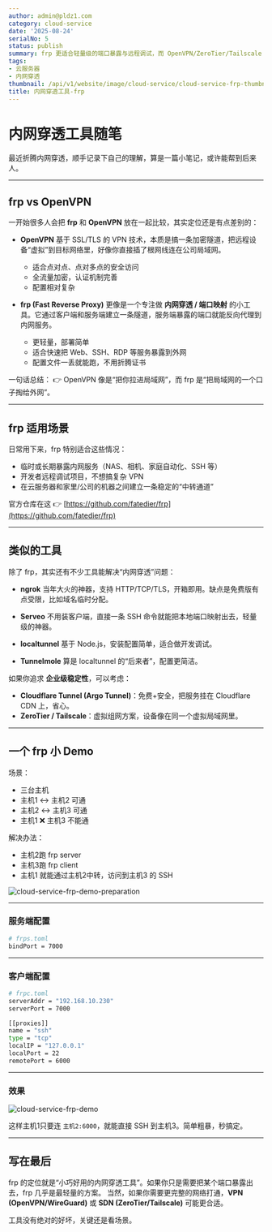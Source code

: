 ```yaml
---
author: admin@pldz1.com
category: cloud-service
date: '2025-08-24'
serialNo: 5
status: publish
summary: frp 更适合轻量级的端口暴露与远程调试，而 OpenVPN/ZeroTier/Tailscale 更像是把你“拉进”内网，适合完整网络互通
tags:
- 云服务器
- 内网穿透
thumbnail: /api/v1/website/image/cloud-service/cloud-service-frp-thumbnail.png
title: 内网穿透工具-frp
---
```


# 内网穿透工具随笔

最近折腾内网穿透，顺手记录下自己的理解，算是一篇小笔记，或许能帮到后来人。

---

## frp vs OpenVPN

一开始很多人会把 **frp** 和 **OpenVPN** 放在一起比较，其实定位还是有点差别的：

* **OpenVPN**
  基于 SSL/TLS 的 VPN 技术，本质是搞一条加密隧道，把远程设备“虚拟”到目标网络里，好像你直接插了根网线连在公司局域网。

  * 适合点对点、点对多点的安全访问
  * 全流量加密，认证机制完善
  * 配置相对复杂

* **frp (Fast Reverse Proxy)**
  更像是一个专注做 **内网穿透 / 端口映射** 的小工具。它通过客户端和服务端建立一条隧道，服务端暴露的端口就能反向代理到内网服务。

  * 更轻量，部署简单
  * 适合快速把 Web、SSH、RDP 等服务暴露到外网
  * 配置文件一丢就能跑，不用折腾证书

一句话总结：
👉 OpenVPN 像是“把你拉进局域网”，而 frp 是“把局域网的一个口子掏给外网”。

---

## frp 适用场景

日常用下来，frp 特别适合这些情况：

* 临时或长期暴露内网服务（NAS、相机、家庭自动化、SSH 等）
* 开发者远程调试项目，不想搞复杂 VPN
* 在云服务器和家里/公司的机器之间建立一条稳定的“中转通道”

官方仓库在这 👉 [https://github.com/fatedier/frp](https://github.com/fatedier/frp)

---

## 类似的工具

除了 frp，其实还有不少工具能解决“内网穿透”问题：

* **ngrok**
  当年大火的神器，支持 HTTP/TCP/TLS，开箱即用。缺点是免费版有点受限，比如域名临时分配。

* **Serveo**
  不用装客户端，直接一条 SSH 命令就能把本地端口映射出去，轻量级的神器。

* **localtunnel**
  基于 Node.js，安装配置简单，适合做开发调试。

* **Tunnelmole**
  算是 localtunnel 的“后来者”，配置更简洁。

如果你追求 **企业级稳定性**，可以考虑：

* **Cloudflare Tunnel (Argo Tunnel)**：免费+安全，把服务挂在 Cloudflare CDN 上，省心。
* **ZeroTier / Tailscale**：虚拟组网方案，设备像在同一个虚拟局域网里。

---

## 一个 frp 小 Demo

场景：

* 三台主机
* 主机1 ↔ 主机2 可通
* 主机2 ↔ 主机3 可通
* 主机1 ❌ 主机3 不能通

解决办法：

* 主机2跑 frp server
* 主机3跑 frp client
* 主机1 就能通过主机2中转，访问到主机3 的 SSH

![cloud-service-frp-demo-preparation](/api/v1/website/image/cloud-service/cloud-service-frp-demo-preparation.png)

---

### 服务端配置

```bash
# frps.toml
bindPort = 7000
```

---

### 客户端配置

```bash
# frpc.toml
serverAddr = "192.168.10.230"
serverPort = 7000

[[proxies]]
name = "ssh"
type = "tcp"
localIP = "127.0.0.1"
localPort = 22
remotePort = 6000
```

---

### 效果

![cloud-service-frp-demo](/api/v1/website/image/cloud-service/cloud-service-frp-demo.png)

这样主机1只要连 `主机2:6000`，就能直接 SSH 到主机3。简单粗暴，秒搞定。

---

## 写在最后

frp 的定位就是“小巧好用的内网穿透工具”。如果你只是需要把某个端口暴露出去，frp 几乎是最轻量的方案。
当然，如果你需要更完整的网络打通，**VPN (OpenVPN/WireGuard)** 或 **SDN (ZeroTier/Tailscale)** 可能更合适。

工具没有绝对的好坏，关键还是看场景。